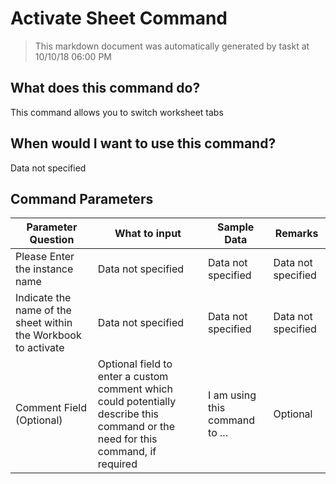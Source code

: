 <!--TITLE: Activate Sheet Command -->
<!-- SUBTITLE: a command in the Excel Commands group -->
# Activate Sheet Command


> This markdown document was automatically generated by taskt at 10/10/18 06:00 PM


## What does this command do?
This command allows you to switch worksheet tabs


## When would I want to use this command?
Data not specified


## Command Parameters
| Parameter Question   	| What to input  	|  Sample Data 	| Remarks  	|
| ---                    | ---               | ---           | ---       |
|Please Enter the instance name|Data not specified|Data not specified|Data not specified|
|Indicate the name of the sheet within the Workbook to activate|Data not specified|Data not specified|Data not specified|
|Comment Field (Optional)|Optional field to enter a custom comment which could potentially describe this command or the need for this command, if required|I am using this command to ...|Optional|


